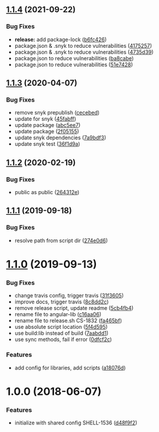 ## [1.1.4](https://github.com/LabShare/semantic-release-config/compare/v1.1.3...v1.1.4) (2021-09-22)


### Bug Fixes

* **release:** add package-lock ([b6fc426](https://github.com/LabShare/semantic-release-config/commit/b6fc42697882a511c0261ac26053cc573aa2778e))
* package.json & .snyk to reduce vulnerabilities ([4175257](https://github.com/LabShare/semantic-release-config/commit/41752572d89f4aae643226d19e265f3b3bb58c19))
* package.json & .snyk to reduce vulnerabilities ([4735d39](https://github.com/LabShare/semantic-release-config/commit/4735d3911aac0dbc7b37b17e9d807d740a6f57dc))
* package.json to reduce vulnerabilities ([ba8cabe](https://github.com/LabShare/semantic-release-config/commit/ba8cabef3b070acc295db4e9d58367a4cb33e69a))
* package.json to reduce vulnerabilities ([51e7428](https://github.com/LabShare/semantic-release-config/commit/51e742811dcf018cabc899354c647d5c01c2a6b3))

## [1.1.3](https://github.com/LabShare/semantic-release-config/compare/v1.1.2...v1.1.3) (2020-04-07)


### Bug Fixes

* remove snyk prepublish ([cecebed](https://github.com/LabShare/semantic-release-config/commit/cecebeda54751cf15b6611df567d020130547751))
* update for snyk ([45fabff](https://github.com/LabShare/semantic-release-config/commit/45fabff45bac3bca0f295c76d479ddbf0ab1c1e9))
* update package ([abc5ee7](https://github.com/LabShare/semantic-release-config/commit/abc5ee7be8a86f4e677738b2153310754a31d02b))
* update package ([2f05155](https://github.com/LabShare/semantic-release-config/commit/2f05155782b963ad493638a56a0a0c824a401929))
* update snyk dependencies ([7a9bdf3](https://github.com/LabShare/semantic-release-config/commit/7a9bdf3b2e1609ebd421720a272cba46ecaef93f))
* update snyk test ([36f1d9a](https://github.com/LabShare/semantic-release-config/commit/36f1d9a7dcd4c79948c8db80c9ac0607bfa5b739))

## [1.1.2](https://github.com/LabShare/semantic-release-config/compare/v1.1.1...v1.1.2) (2020-02-19)


### Bug Fixes

* public as public ([264312e](https://github.com/LabShare/semantic-release-config/commit/264312e))

## [1.1.1](https://github.com/LabShare/semantic-release-config/compare/v1.1.0...v1.1.1) (2019-09-18)


### Bug Fixes

* resolve path from script dir ([274e0d6](https://github.com/LabShare/semantic-release-config/commit/274e0d6))

# [1.1.0](https://github.com/LabShare/semantic-release-config/compare/v1.0.0...v1.1.0) (2019-09-13)


### Bug Fixes

* change travis config, trigger travis ([31f3605](https://github.com/LabShare/semantic-release-config/commit/31f3605))
* improve docs, trigger travis ([8c8dd2c](https://github.com/LabShare/semantic-release-config/commit/8c8dd2c))
* remove release script, update readme ([5cb4fb4](https://github.com/LabShare/semantic-release-config/commit/5cb4fb4))
* rename file to angular-lib ([c16aa06](https://github.com/LabShare/semantic-release-config/commit/c16aa06))
* rename file to release.sh CS-1832 ([fa465bf](https://github.com/LabShare/semantic-release-config/commit/fa465bf))
* use absolute script location ([5f4d595](https://github.com/LabShare/semantic-release-config/commit/5f4d595))
* use build:lib instead of build ([7aabdd1](https://github.com/LabShare/semantic-release-config/commit/7aabdd1))
* use sync methods, fail if error ([0dfcf2c](https://github.com/LabShare/semantic-release-config/commit/0dfcf2c))


### Features

* add config for libraries, add scripts ([a18076d](https://github.com/LabShare/semantic-release-config/commit/a18076d))

# 1.0.0 (2018-06-07)


### Features

* initialize with shared config SHELL-1536 ([d48f9f2](https://github.com/LabShare/semantic-release-config/commit/d48f9f2))

